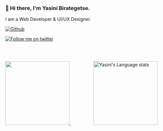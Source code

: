 ### 👋 Hi there, I'm Yasini Birategetse.
I am a Web Developer & UI/UX Designer.

[![Github](https://img.shields.io/github/followers/yasinidev?label=Follow&style=social)](https://github.com/yasinidev)

<a href="https://twitter.com/intent/follow?screen_name=yas4rea1#gh-dark-mode-only">
<img src="https://img.shields.io/twitter/follow/yas4rea1?style=for-the-badge&logo=twitter&labelColor=000&color=FFF#gh-dark-mode-only" alt="Follow me on twitter" >
</a>

</br></br>


<a href="https://github.com/yasinidev">
<img height=200 src="https://streak-stats.demolab.com/?user=yasinidev&layout=compact&langs_count=10&hide_border=1&role=OWNER,COLLABORATOR&theme=dark&bg_color=000000#gh-dark-mode-only)](https://git.io/streak-stats" />
</a> &nbsp; &nbsp; &nbsp; &nbsp; &nbsp; &nbsp; &nbsp; &nbsp; &nbsp; <a href="https://github.com/yasinidev">
<img height=200 src="https://github-readme-stats-git-master-rstaa-rickstaa.vercel.app/api/top-langs/?username=yasinidev&layout=compact&langs_count=10&hide_border=1&role=OWNER,COLLABORATOR&theme=dark&bg_color=000000#gh-dark-mode-only" alt="Yasini's Language stats" />
</a>
